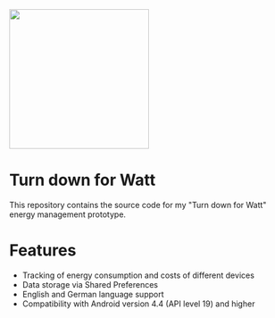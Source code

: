 <img align="center" src="https://github.com/stefano-doering/tdfw-energy-management-android-app/blob/master/app/src/main/res/drawable-v24/full_logo.png"  height="250">

# Turn down for Watt
This repository contains the source code for my "Turn down for Watt" energy management prototype.

# Features
  - Tracking of energy consumption and costs of different devices
  - Data storage via Shared Preferences
  - English and German language support
  - Compatibility with Android version 4.4 (API level 19) and higher
